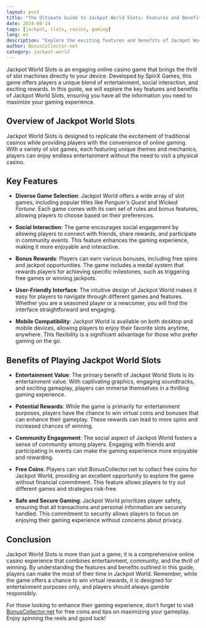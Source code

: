 ```yaml
---
layout: post  
title: "The Ultimate Guide to Jackpot World Slots: Features and Benefits"  
date: 2024-08-14  
tags: [jackpot, slots, casino, gaming]  
lang: en  
description: "Explore the exciting features and benefits of Jackpot World Slots, a thrilling casino experience that offers diverse gameplay and rewards."  
author: BonusCollector.net  
category: jackpot-world
---
```


Jackpot World Slots is an engaging online casino game that brings the thrill of slot machines directly to your device. Developed by SpinX Games, this game offers players a unique blend of entertainment, social interaction, and exciting rewards. In this guide, we will explore the key features and benefits of Jackpot World Slots, ensuring you have all the information you need to maximize your gaming experience.

## Overview of Jackpot World Slots

Jackpot World Slots is designed to replicate the excitement of traditional casinos while providing players with the convenience of online gaming. With a variety of slot games, each featuring unique themes and mechanics, players can enjoy endless entertainment without the need to visit a physical casino.

## Key Features

- **Diverse Game Selection**: Jackpot World offers a wide array of slot games, including popular titles like *Penguin's Quest* and *Wicked Fortune*. Each game comes with its own set of rules and bonus features, allowing players to choose based on their preferences.

- **Social Interaction**: The game encourages social engagement by allowing players to connect with friends, share rewards, and participate in community events. This feature enhances the gaming experience, making it more enjoyable and interactive.

- **Bonus Rewards**: Players can earn various bonuses, including free spins and jackpot opportunities. The game includes a medal system that rewards players for achieving specific milestones, such as triggering free games or winning jackpots.

- **User-Friendly Interface**: The intuitive design of Jackpot World makes it easy for players to navigate through different games and features. Whether you are a seasoned player or a newcomer, you will find the interface straightforward and engaging.

- **Mobile Compatibility**: Jackpot World is available on both desktop and mobile devices, allowing players to enjoy their favorite slots anytime, anywhere. This flexibility is a significant advantage for those who prefer gaming on the go.

## Benefits of Playing Jackpot World Slots

- **Entertainment Value**: The primary benefit of Jackpot World Slots is its entertainment value. With captivating graphics, engaging soundtracks, and exciting gameplay, players can immerse themselves in a thrilling gaming experience.

- **Potential Rewards**: While the game is primarily for entertainment purposes, players have the chance to win virtual coins and bonuses that can enhance their gameplay. These rewards can lead to more spins and increased chances of winning.

- **Community Engagement**: The social aspect of Jackpot World fosters a sense of community among players. Engaging with friends and participating in events can make the gaming experience more enjoyable and rewarding.

- **Free Coins**: Players can visit BonusCollector.net to collect free coins for Jackpot World, providing an excellent opportunity to explore the game without financial commitment. This feature allows players to try out different games and strategies risk-free.

- **Safe and Secure Gaming**: Jackpot World prioritizes player safety, ensuring that all transactions and personal information are securely handled. This commitment to security allows players to focus on enjoying their gaming experience without concerns about privacy.

## Conclusion

Jackpot World Slots is more than just a game; it is a comprehensive online casino experience that combines entertainment, community, and the thrill of winning. By understanding the features and benefits outlined in this guide, players can make the most of their time in Jackpot World. Remember, while the game offers a chance to win virtual rewards, it is designed for entertainment purposes only, and players should always gamble responsibly.

For those looking to enhance their gaming experience, don’t forget to visit [BonusCollector.net](https://bonuscollector.net/jackpot-world-free-coins/) for free coins and tips on maximizing your gameplay. Enjoy spinning the reels and good luck!